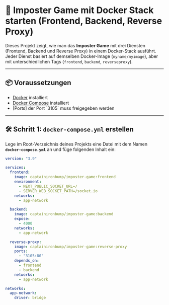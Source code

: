 # 🚀 Imposter Game mit Docker Stack starten (Frontend, Backend, Reverse Proxy)

Dieses Projekt zeigt, wie man das **Imposter Game** mit drei Diensten (Frontend, Backend und Reverse Proxy) in einem Docker-Stack ausführt.  
Jeder Dienst basiert auf demselben Docker-Image (`myname/myimage`), aber mit unterschiedlichen Tags (`frontend`, `backend`, `reverseproxy`).  

---

## 📦 Voraussetzungen

- [Docker](https://docs.docker.com/get-docker/) installiert  
- [Docker Compose](https://docs.docker.com/compose/install/) installiert
- [Ports] der Port ´3105´ muss freigegeben werden

---

## 🛠️ Schritt 1: `docker-compose.yml` erstellen

Lege im Root-Verzeichnis deines Projekts eine Datei mit dem Namen **`docker-compose.yml`** an und füge folgenden Inhalt ein:

```yaml
version: "3.9"

services:
  frontend:
    image: captainironbump/imposter-game:frontend
    environment:
      - NEXT_PUBLIC_SOCKET_URL=/
      - SERVER_WEB_SOCKET_PATH=/socket.io
    networks:
      - app-network

  backend:
    image: captainironbump/imposter-game:backend
    expose:
      - 4000
    networks:
      - app-network

  reverse-proxy:
    image: captainironbump/imposter-game:reverse-proxy
    ports:
      - "3105:80"
    depends_on:
      - frontend
      - backend
    networks:
      - app-network

networks:
  app-network:
    driver: bridge
